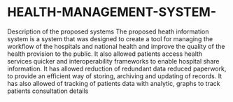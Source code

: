 # HEALTH-MANAGEMENT-SYSTEM-
Description of the proposed systems The proposed heath information system is a system that was designed to create a tool for managing the workflow of the hospitals and national health and improve the quality of the health provision to the public. It also allowed patients access health services quicker and interoperability frameworks to enable hospital share information. It has allowed reduction of redundant data reduced paperwork, to provide an efficient way of storing, archiving and updating of records. It has also allowed of tracking of patients data with analytic, graphs to track patients consultation details
